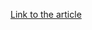[Link to the article](https://blogs.juniper.net/en-us/security/protecting-your-network-from-opportunistic-ivanti-pulse-secure-vulnerability-exploitation)
